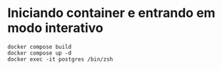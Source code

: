 # Iniciando container e entrando em modo interativo

```shell
docker compose build
docker compose up -d
docker exec -it postgres /bin/zsh
```